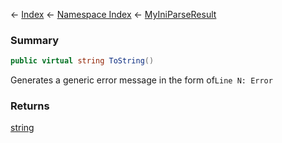 ← [Index](Api-Index) ← [Namespace Index](Namespace-Index) ← [MyIniParseResult](VRage.Game.ModAPI.Ingame.Utilities.MyIniParseResult)

### Summary

```csharp
public virtual string ToString()
```

Generates a generic error message in the form of`Line N: Error`

### Returns

[string](https://docs.microsoft.com/en-us/dotnet/api/system.string?view=netframework-4.6)



